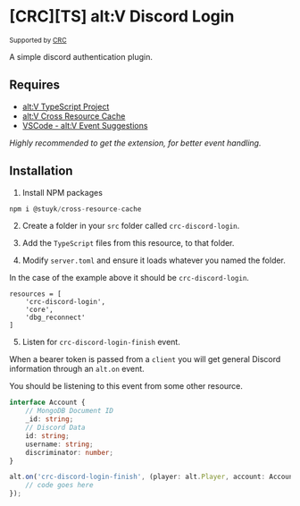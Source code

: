 # [CRC][TS] alt:V Discord Login

<sup>Supported by <a href="https://github.com/orgs/altv-crc/">CRC</a></sup>

A simple discord authentication plugin.

## Requires

- [alt:V TypeScript Project](https://github.com/Stuyk/altv-typescript)
- [alt:V Cross Resource Cache](https://github.com/altv-crc/lib-cross-resource-cache)
- [VSCode - alt:V Event Suggestions](https://marketplace.visualstudio.com/items?itemName=stuyk.altv-event-suggestions)

_Highly recommended to get the extension, for better event handling._

## Installation

1. Install NPM packages

```ts
npm i @stuyk/cross-resource-cache
```

2. Create a folder in your `src` folder called `crc-discord-login`.

3. Add the `TypeScript` files from this resource, to that folder.

4. Modify `server.toml` and ensure it loads whatever you named the folder.

In the case of the example above it should be `crc-discord-login`.

```
resources = [ 
    'crc-discord-login',
    'core',
    'dbg_reconnect'
]
```

5. Listen for `crc-discord-login-finish` event.

When a bearer token is passed from a `client` you will get general Discord information through an `alt.on` event.

You should be listening to this event from some other resource.

```ts
interface Account {
    // MongoDB Document ID
    _id: string;
    // Discord Data
    id: string;
    username: string;
    discriminator: number;
}

alt.on('crc-discord-login-finish', (player: alt.Player, account: Account) => {
    // code goes here
});
```
